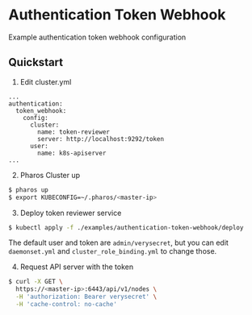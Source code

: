 # Authentication Token Webhook

Example authentication token webhook configuration

## Quickstart

1. Edit cluster.yml
```
...
authentication:
  token_webhook:
    config:
      cluster:
        name: token-reviewer
        server: http://localhost:9292/token
      user:
        name: k8s-apiserver
...
```

2. Pharos Cluster up

```sh
$ pharos up
$ export KUBECONFIG=~/.pharos/<master-ip>
```

3. Deploy token reviewer service

```sh
$ kubectl apply -f ./examples/authentication-token-webhook/deploy
```
The default user and token are `admin/verysecret`, but you can edit `daemonset.yml` and `cluster_role_binding.yml` to change those.

4. Request API server with the token
```sh
$ curl -X GET \
  https://<master-ip>:6443/api/v1/nodes \
  -H 'authorization: Bearer verysecret' \
  -H 'cache-control: no-cache'
```

